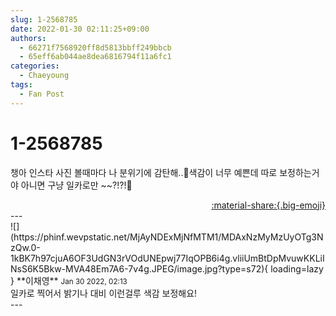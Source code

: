 ```yaml
---
slug: 1-2568785
date: 2022-01-30 02:11:25+09:00
authors:
  - 66271f7568920ff8d5813bbff249bbcb
  - 65eff6ab044ae8dea6816794f11a6fc1
categories:
  - Chaeyoung
tags:
  - Fan Post
---
```


# 1-2568785

<div class="post-container" markdown="1">
<div class="content-container md-sidebar__scrollwrap" markdown="1">

챙아 인스타 사진 볼때마다 나 분위기에 감탄해..🤍색감이 너무 예쁜데 따로 보정하는거야 아니면 구냥 일카로만 ~~?!?!📸

</div>
</div>

<div style="text-align: right;" markdown="1">
<a href="https://weverse.io/fromis9/fanpost/1-2568785" style="text-align: right;">:material-share:{.big-emoji}</a>
</div>
---

<div class="comments-container md-sidebar__scrollwrap" markdown="1">
<div class="comment" markdown="1">
<div class='id-container' markdown="1">
![](https://phinf.wevpstatic.net/MjAyNDExMjNfMTM1/MDAxNzMyMzUyOTg3NzQw.0-1kBK7h97cjuA6OF3UdGN3rVOdUNEpwj77IqOPB6i4g.vliiUmBtDpMvuwKKLiINsS6K5Bkw-MVA48Em7A6-7v4g.JPEG/image.jpg?type=s72){ loading=lazy }
**<span class="artist">이채영</span>** <small>Jan 30 2022, 02:13</small><br>
</div>
<div class='comment-body' markdown="1">
일카로 찍어서 밝기나 대비 이런걸루 색감 보정해요!
</div>
</div>
</div>
---
